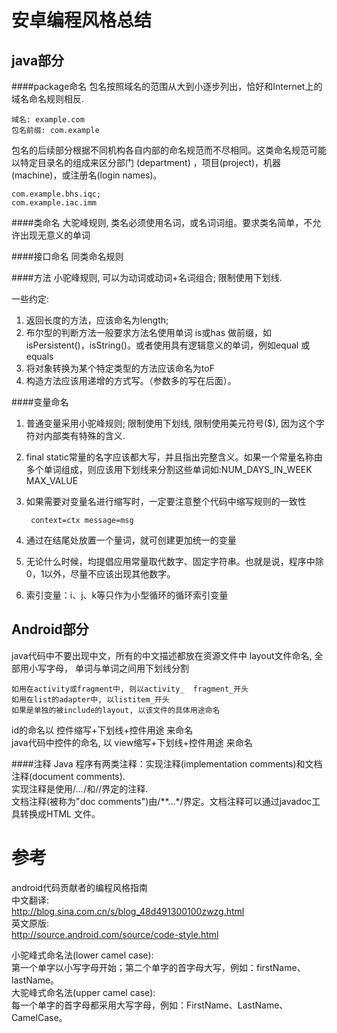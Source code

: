 # 安卓编程风格总结
## java部分

####package命名
包名按照域名的范围从大到小逐步列出，恰好和Internet上的域名命名规则相反.

	域名: example.com
	包名前缀: com.example

包名的后续部分根据不同机构各自内部的命名规范而不尽相同。这类命名规范可能以特定目录名的组成来区分部门 (department) ，项目(project)，机器(machine)，或注册名(login names)。

    com.example.bhs.iqc;
    com.example.iac.imm

####类命名
大驼峰规则, 类名必须使用名词，或名词词组。要求类名简单，不允许出现无意义的单词

####接口命名
同类命名规则

####方法
小驼峰规则, 可以为动词或动词+名词组合; 限制使用下划线.

一些约定:  
1. 返回长度的方法，应该命名为length;  
2.	布尔型的判断方法一般要求方法名使用单词 is或has   做前缀，如isPersistent()，isString()。或者使用具有逻辑意义的单词，例如equal 或equals  
3.	将对象转换为某个特定类型的方法应该命名为toF  
4.	构造方法应该用递增的方式写。（参数多的写在后面）。  

####变量命名
1. 普通变量采用小驼峰规则; 限制使用下划线, 限制使用美元符号($), 因为这个字符对内部类有特殊的含义.

2. final static常量的名字应该都大写，并且指出完整含义。如果一个常量名称由多个单词组成，则应该用下划线来分割这些单词如:NUM_DAYS_IN_WEEK MAX_VALUE

3. 如果需要对变量名进行缩写时，一定要注意整个代码中缩写规则的一致性

        context=ctx message=msg
4. 通过在结尾处放置一个量词，就可创建更加统一的变量

5. 无论什么时候，均提倡应用常量取代数字、固定字符串。也就是说，程序中除0，1以外，尽量不应该出现其他数字。
6. 索引变量：i、j、k等只作为小型循环的循环索引变量


## Android部分
java代码中不要出现中文，所有的中文描述都放在资源文件中
layout文件命名, 全部用小写字母， 单词与单词之间用下划线分割

    如用在activity或fragment中, 则以activity_  fragment_开头
    如用在list的adapter中, 以listitem_开头
    如果是单独的被include的layout, 以该文件的具体用途命名
id的命名以 控件缩写+下划线+控件用途 来命名  
java代码中控件的命名, 以 view缩写+下划线+控件用途 来命名



####注释
Java 程序有两类注释：实现注释(implementation comments)和文档注释(document comments).  
实现注释是使用/*...*/和//界定的注释.  
文档注释(被称为"doc comments")由/**...*/界定。文档注释可以通过javadoc工具转换成HTML 文件。


# 参考
android代码贡献者的编程风格指南  
中文翻译:  
http://blog.sina.com.cn/s/blog_48d491300100zwzg.html  
英文原版:  
http://source.android.com/source/code-style.html  

小驼峰式命名法(lower camel case):    
第一个单字以小写字母开始；第二个单字的首字母大写，例如：firstName、lastName。  
大驼峰式命名法(upper camel case):  
每一个单字的首字母都采用大写字母，例如：FirstName、LastName、CamelCase。  
